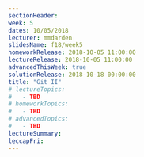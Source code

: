 ```yaml
---
sectionHeader:
week: 5
dates: 10/05/2018
lecturer: mmdarden
slidesName: f18/week5
homeworkRelease: 2018-10-05 11:00:00
lectureRelease: 2018-10-05 11:00:00
advancedThisWeek: true
solutionRelease: 2018-10-18 00:00:00
title: "Git II"
# lectureTopics:
#   - TBD
# homeworkTopics:
#   - TBD
# advancedTopics:
#   - TBD
lectureSummary:
leccapFri:
---
```

